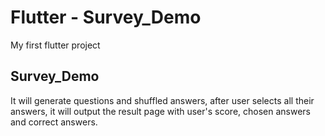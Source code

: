 # Flutter - Survey_Demo

My first flutter project

## Survey_Demo
It will generate questions and shuffled answers, after user selects all their answers, it will output the result page with user's score, chosen answers and correct answers.
